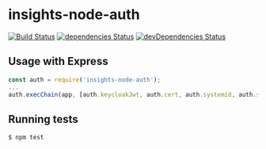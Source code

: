 # insights-node-auth
[![Build Status](https://travis-ci.org/RedHatInsights/insights-node-auth.svg?branch=master)](https://travis-ci.org/RedHatInsights/insights-node-auth)
[![dependencies Status](https://david-dm.org/RedHatInsights/insights-node-auth/status.svg)](https://david-dm.org/RedHatInsights/insights-node-auth)
[![devDependencies Status](https://david-dm.org/RedHatInsights/insights-node-auth/dev-status.svg)](https://david-dm.org/RedHatInsights/insights-node-auth?type=dev)

## Usage with Express
```javascript
const auth = require('insights-node-auth');
...
auth.execChain(app, [auth.keycloakJwt, auth.cert, auth.systemid, auth.smwBasic]);
```
## Running tests
```
$ npm test
```
